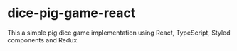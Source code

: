 # dice-pig-game-react
This a simple pig dice game implementation using React, TypeScript, Styled components and Redux. 

